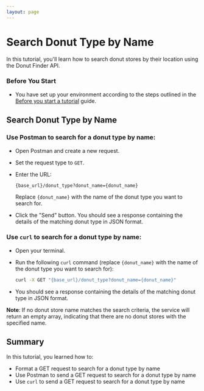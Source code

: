 ```yaml
---
layout: page
---
```


# Search Donut Type by Name

In this tutorial, you'll learn how to search donut stores by their location using the Donut Finder API.

### Before You Start 

- You have set up your environment according to the steps outlined in the [Before you start a tutorial](../before-you-start-tutorial.md) guide.

## Search Donut Type by Name


### Use Postman to search for a donut type by name:

- Open Postman and create a new request.

- Set the request type to `GET`.

- Enter the URL: 
    ```
    {base_url}/donut_type?donut_name={donut_name}
    ```
    Replace `{donut_name}` with the name of the donut type you want to search for.

- Click the "Send" button. You should see a response containing the details of the matching donut type in JSON format.

### Use `curl` to search for a donut type by name:

- Open your terminal.

- Run the following `curl` command (replace `{donut_name}` with the name of the donut type you want to search for):

    ```bash
    curl -X GET "{base_url}/donut_type?donut_name={donut_name}"
    ```

- You should see a response containing the details of the matching donut type in JSON format.

**Note**: If no donut store name matches the search criteria, the service will return an empty array, indicating that there are no donut stores with the specified name.

## Summary

In this tutorial, you learned how to:

* Format a GET request to search for a donut type by name
* Use Postman to send a GET request to search for a donut type by name
* Use `curl` to send a GET request to search for a donut type by name